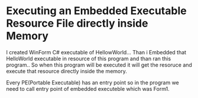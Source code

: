 # Executing an Embedded Executable Resource File directly inside Memory
 I created WinForm C# executable of HellowWorld... Than i Embedded that HelloWorld executable in resource of this program and than ran this program.. So when this program will be executed it will get the resoruce and execute that resource  directly inside the memory.

Every PE(Portable Executable) has an entry point so in the program we need to call entry point of embedded executeble which was Form1.
